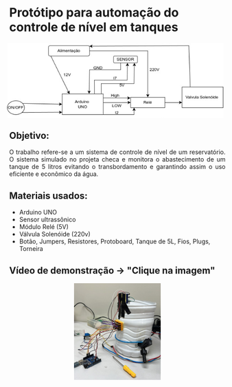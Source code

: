 <h1 style="margin-bottom: 20px;">Protótipo para automação do controle de nível em tanques</h1>

<p style="display: flex; justify-content: center; align-items: center; ">
    <img src="parte_visual/Diagrama de funcionamento.jpeg" alt="Imagem 1" style="margin-right: 10px;" />
</p>

<h2>Objetivo:</h2>
<p style="text-align: justify;">O trabalho refere-se a um sistema de controle de nível de um reservatório. O sistema simulado no projeta  checa e monitora o abastecimento de um tanque de 5 litros evitando o transbordamento e garantindo assim o uso eficiente e econômico da água.</p>

<h2>Materiais usados:</h2>
<ul>
    <li>Arduino UNO</li>
    <li>Sensor ultrassônico</li>
    <li>Módulo Relé (5V)</li>
    <li>Válvula Solenóide (220v)</li>
    <li>Botão, Jumpers, Resistores, Protoboard, Tanque de
        5L, Fios, Plugs, Torneira</li>
</ul>

<h2>Vídeo de demonstração -> "Clique na imagem"</h2>
<div style="text-align: center;">
    <a href="https://youtu.be/ZsauBDp-tVc?si=t5kpjyGAEKArOq-Z" target="_blank">
        <img src="parte_visual/Prototipo_finalizado.jpeg" alt="Imagem 2" style="width: 40%; height: auto;" />
    </a>
</div>